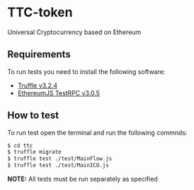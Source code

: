 # TTC-token

Universal Cryptocurrency based on Ethereum 

## Requirements

To run tests you need to install the following software:

- [Truffle v3.2.4](https://github.com/trufflesuite/truffle-core)
- [EthereumJS TestRPC v3.0.5](https://github.com/ethereumjs/testrpc)

## How to test

To run test open the terminal and run the following commnds:

```sh
$ cd ttc
$ truffle migrate
$ truffle test ./test/MainFlow.js
$ truffle test ./test/MainICO.js

```

**NOTE:** All tests must be run separately as specified
